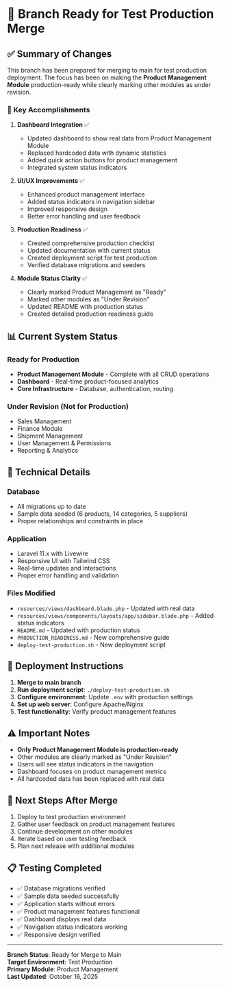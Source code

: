 # 🚀 Branch Ready for Test Production Merge

## ✅ Summary of Changes

This branch has been prepared for merging to main for test production deployment. The focus has been on making the **Product Management Module** production-ready while clearly marking other modules as under revision.

### 🎯 Key Accomplishments

1. **Dashboard Integration** ✅
   - Updated dashboard to show real data from Product Management Module
   - Replaced hardcoded data with dynamic statistics
   - Added quick action buttons for product management
   - Integrated system status indicators

2. **UI/UX Improvements** ✅
   - Enhanced product management interface
   - Added status indicators in navigation sidebar
   - Improved responsive design
   - Better error handling and user feedback

3. **Production Readiness** ✅
   - Created comprehensive production checklist
   - Updated documentation with current status
   - Created deployment script for test production
   - Verified database migrations and seeders

4. **Module Status Clarity** ✅
   - Clearly marked Product Management as "Ready"
   - Marked other modules as "Under Revision"
   - Updated README with production status
   - Created detailed production readiness guide

## 📊 Current System Status

### Ready for Production
- **Product Management Module** - Complete with all CRUD operations
- **Dashboard** - Real-time product-focused analytics
- **Core Infrastructure** - Database, authentication, routing

### Under Revision (Not for Production)
- Sales Management
- Finance Module
- Shipment Management
- User Management & Permissions
- Reporting & Analytics

## 🔧 Technical Details

### Database
- All migrations up to date
- Sample data seeded (6 products, 14 categories, 5 suppliers)
- Proper relationships and constraints in place

### Application
- Laravel 11.x with Livewire
- Responsive UI with Tailwind CSS
- Real-time updates and interactions
- Proper error handling and validation

### Files Modified
- `resources/views/dashboard.blade.php` - Updated with real data
- `resources/views/components/layouts/app/sidebar.blade.php` - Added status indicators
- `README.md` - Updated with production status
- `PRODUCTION_READINESS.md` - New comprehensive guide
- `deploy-test-production.sh` - New deployment script

## 🚀 Deployment Instructions

1. **Merge to main branch**
2. **Run deployment script**: `./deploy-test-production.sh`
3. **Configure environment**: Update `.env` with production settings
4. **Set up web server**: Configure Apache/Nginx
5. **Test functionality**: Verify product management features

## ⚠️ Important Notes

- **Only Product Management Module is production-ready**
- Other modules are clearly marked as "Under Revision"
- Users will see status indicators in the navigation
- Dashboard focuses on product management metrics
- All hardcoded data has been replaced with real data

## 🎯 Next Steps After Merge

1. Deploy to test production environment
2. Gather user feedback on product management features
3. Continue development on other modules
4. Iterate based on user testing feedback
5. Plan next release with additional modules

## 📋 Testing Completed

- ✅ Database migrations verified
- ✅ Sample data seeded successfully
- ✅ Application starts without errors
- ✅ Product management features functional
- ✅ Dashboard displays real data
- ✅ Navigation status indicators working
- ✅ Responsive design verified

---

**Branch Status**: Ready for Merge to Main  
**Target Environment**: Test Production  
**Primary Module**: Product Management  
**Last Updated**: October 16, 2025
